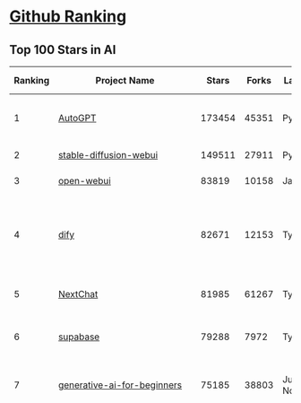[Github Ranking](../README.md)
==========

## Top 100 Stars in AI

| Ranking | Project Name | Stars | Forks | Language | Open Issues | Description | Last Commit |
| ------- | ------------ | ----- | ----- | -------- | ----------- | ----------- | ----------- |
| 1 | [AutoGPT](https://github.com/Significant-Gravitas/AutoGPT) | 173454 | 45351 | Python | 186 | AutoGPT is the vision of accessible AI for everyone, to use and to build on. Our mission is to provide the tools, so that you can focus on what matters. | 2025-03-16T23:22:44Z |
| 2 | [stable-diffusion-webui](https://github.com/AUTOMATIC1111/stable-diffusion-webui) | 149511 | 27911 | Python | 2312 | Stable Diffusion web UI | 2025-03-04T16:11:29Z |
| 3 | [open-webui](https://github.com/open-webui/open-webui) | 83819 | 10158 | JavaScript | 173 | User-friendly AI Interface (Supports Ollama, OpenAI API, ...) | 2025-03-15T18:41:06Z |
| 4 | [dify](https://github.com/langgenius/dify) | 82671 | 12153 | TypeScript | 575 | Dify is an open-source LLM app development platform. Dify's intuitive interface combines AI workflow, RAG pipeline, agent capabilities, model management, observability features and more, letting you quickly go from prototype to production. | 2025-03-17T03:29:20Z |
| 5 | [NextChat](https://github.com/ChatGPTNextWeb/NextChat) | 81985 | 61267 | TypeScript | 598 | ✨ Light and Fast AI Assistant. Support: Web \| iOS \| MacOS \| Android \|  Linux \| Windows | 2025-03-14T12:06:14Z |
| 6 | [supabase](https://github.com/supabase/supabase) | 79288 | 7972 | TypeScript | 267 | The open source Firebase alternative. Supabase gives you a dedicated Postgres database to build your web, mobile, and AI applications. | 2025-03-17T00:08:48Z |
| 7 | [generative-ai-for-beginners](https://github.com/microsoft/generative-ai-for-beginners) | 75185 | 38803 | Jupyter Notebook | 3 | 21 Lessons, Get Started Building with Generative AI  🔗 https://microsoft.github.io/generative-ai-for-beginners/ | 2025-03-14T15:32:25Z |
| 8 | [funNLP](https://github.com/fighting41love/funNLP) | 71696 | 14744 | Python | 30 | 中英文敏感词、语言检测、中外手机/电话归属地/运营商查询、名字推断性别、手机号抽取、身份证抽取、邮箱抽取、中日文人名库、中文缩写库、拆字词典、词汇情感值、停用词、反动词表、暴恐词表、繁简体转换、英文模拟中文发音、汪峰歌词生成器、职业名称词库、同义词库、反义词库、否定词库、汽车品牌词库、汽车零件词库、连续英文切割、各种中文词向量、公司名字大全、古诗词库、IT词库、财经词库、成语词库、地名词库、历史名人词库、诗词词库、医学词库、饮食词库、法律词库、汽车词库、动物词库、中文聊天语料、中文谣言数据、百度中文问答数据集、句子相似度匹配算法集合、bert资源、文本生成&摘要相关工具、cocoNLP信息抽取工具、国内电话号码正则匹配、清华大学XLORE:中英文跨语言百科知识图谱、清华大学人工智能技术系列报告、自然语言生成、NLU太难了系列、自动对联数据及机器人、用户名黑名单列表、罪名法务名词及分类模型、微信公众号语料、cs224n深度学习自然语言处理课程、中文手写汉字识别、中文自然语言处理 语料/数据集、变量命名神器、分词语料库+代码、任务型对话英文数据集、ASR 语音数据集 + 基于深度学习的中文语音识别系统、笑声检测器、Microsoft多语言数字/单位/如日期时间识别包、中华新华字典数据库及api(包括常用歇后语、成语、词语和汉字)、文档图谱自动生成、SpaCy 中文模型、Common Voice语音识别数据集新版、神经网络关系抽取、基于bert的命名实体识别、关键词(Keyphrase)抽取包pke、基于医疗领域知识图谱的问答系统、基于依存句法与语义角色标注的事件三元组抽取、依存句法分析4万句高质量标注数据、cnocr：用来做中文OCR的Python3包、中文人物关系知识图谱项目、中文nlp竞赛项目及代码汇总、中文字符数据、speech-aligner: 从“人声语音”及其“语言文本”产生音素级别时间对齐标注的工具、AmpliGraph: 知识图谱表示学习(Python)库：知识图谱概念链接预测、Scattertext 文本可视化(python)、语言/知识表示工具：BERT & ERNIE、中文对比英文自然语言处理NLP的区别综述、Synonyms中文近义词工具包、HarvestText领域自适应文本挖掘工具（新词发现-情感分析-实体链接等）、word2word：(Python)方便易用的多语言词-词对集：62种语言/3,564个多语言对、语音识别语料生成工具：从具有音频/字幕的在线视频创建自动语音识别(ASR)语料库、构建医疗实体识别的模型（包含词典和语料标注）、单文档非监督的关键词抽取、Kashgari中使用gpt-2语言模型、开源的金融投资数据提取工具、文本自动摘要库TextTeaser: 仅支持英文、人民日报语料处理工具集、一些关于自然语言的基本模型、基于14W歌曲知识库的问答尝试--功能包括歌词接龙and已知歌词找歌曲以及歌曲歌手歌词三角关系的问答、基于Siamese bilstm模型的相似句子判定模型并提供训练数据集和测试数据集、用Transformer编解码模型实现的根据Hacker News文章标题自动生成评论、用BERT进行序列标记和文本分类的模板代码、LitBank：NLP数据集——支持自然语言处理和计算人文学科任务的100部带标记英文小说语料、百度开源的基准信息抽取系统、虚假新闻数据集、Facebook: LAMA语言模型分析，提供Transformer-XL/BERT/ELMo/GPT预训练语言模型的统一访问接口、CommonsenseQA：面向常识的英文QA挑战、中文知识图谱资料、数据及工具、各大公司内部里大牛分享的技术文档 PDF 或者 PPT、自然语言生成SQL语句（英文）、中文NLP数据增强（EDA）工具、英文NLP数据增强工具 、基于医药知识图谱的智能问答系统、京东商品知识图谱、基于mongodb存储的军事领域知识图谱问答项目、基于远监督的中文关系抽取、语音情感分析、中文ULMFiT-情感分析-文本分类-语料及模型、一个拍照做题程序、世界各国大规模人名库、一个利用有趣中文语料库 qingyun 训练出来的中文聊天机器人、中文聊天机器人seqGAN、省市区镇行政区划数据带拼音标注、教育行业新闻语料库包含自动文摘功能、开放了对话机器人-知识图谱-语义理解-自然语言处理工具及数据、中文知识图谱：基于百度百科中文页面-抽取三元组信息-构建中文知识图谱、masr: 中文语音识别-提供预训练模型-高识别率、Python音频数据增广库、中文全词覆盖BERT及两份阅读理解数据、ConvLab：开源多域端到端对话系统平台、中文自然语言处理数据集、基于最新版本rasa搭建的对话系统、基于TensorFlow和BERT的管道式实体及关系抽取、一个小型的证券知识图谱/知识库、复盘所有NLP比赛的TOP方案、OpenCLaP：多领域开源中文预训练语言模型仓库、UER：基于不同语料+编码器+目标任务的中文预训练模型仓库、中文自然语言处理向量合集、基于金融-司法领域(兼有闲聊性质)的聊天机器人、g2pC：基于上下文的汉语读音自动标记模块、Zincbase 知识图谱构建工具包、诗歌质量评价/细粒度情感诗歌语料库、快速转化「中文数字」和「阿拉伯数字」、百度知道问答语料库、基于知识图谱的问答系统、jieba_fast 加速版的jieba、正则表达式教程、中文阅读理解数据集、基于BERT等最新语言模型的抽取式摘要提取、Python利用深度学习进行文本摘要的综合指南、知识图谱深度学习相关资料整理、维基大规模平行文本语料、StanfordNLP 0.2.0：纯Python版自然语言处理包、NeuralNLP-NeuralClassifier：腾讯开源深度学习文本分类工具、端到端的封闭域对话系统、中文命名实体识别：NeuroNER vs. BertNER、新闻事件线索抽取、2019年百度的三元组抽取比赛：“科学空间队”源码、基于依存句法的开放域文本知识三元组抽取和知识库构建、中文的GPT2训练代码、ML-NLP - 机器学习(Machine Learning)NLP面试中常考到的知识点和代码实现、nlp4han:中文自然语言处理工具集(断句/分词/词性标注/组块/句法分析/语义分析/NER/N元语法/HMM/代词消解/情感分析/拼写检查、XLM：Facebook的跨语言预训练语言模型、用基于BERT的微调和特征提取方法来进行知识图谱百度百科人物词条属性抽取、中文自然语言处理相关的开放任务-数据集-当前最佳结果、CoupletAI - 基于CNN+Bi-LSTM+Attention 的自动对对联系统、抽象知识图谱、MiningZhiDaoQACorpus - 580万百度知道问答数据挖掘项目、brat rapid annotation tool: 序列标注工具、大规模中文知识图谱数据：1.4亿实体、数据增强在机器翻译及其他nlp任务中的应用及效果、allennlp阅读理解:支持多种数据和模型、PDF表格数据提取工具 、 Graphbrain：AI开源软件库和科研工具，目的是促进自动意义提取和文本理解以及知识的探索和推断、简历自动筛选系统、基于命名实体识别的简历自动摘要、中文语言理解测评基准，包括代表性的数据集&基准模型&语料库&排行榜、树洞 OCR 文字识别 、从包含表格的扫描图片中识别表格和文字、语声迁移、Python口语自然语言处理工具集(英文)、 similarity：相似度计算工具包，java编写、海量中文预训练ALBERT模型 、Transformers 2.0 、基于大规模音频数据集Audioset的音频增强 、Poplar：网页版自然语言标注工具、图片文字去除，可用于漫画翻译 、186种语言的数字叫法库、Amazon发布基于知识的人-人开放领域对话数据集 、中文文本纠错模块代码、繁简体转换 、 Python实现的多种文本可读性评价指标、类似于人名/地名/组织机构名的命名体识别数据集 、东南大学《知识图谱》研究生课程(资料)、. 英文拼写检查库 、 wwsearch是企业微信后台自研的全文检索引擎、CHAMELEON：深度学习新闻推荐系统元架构 、 8篇论文梳理BERT相关模型进展与反思、DocSearch：免费文档搜索引擎、 LIDA：轻量交互式对话标注工具 、aili - the fastest in-memory index in the East 东半球最快并发索引 、知识图谱车音工作项目、自然语言生成资源大全 、中日韩分词库mecab的Python接口库、中文文本摘要/关键词提取、汉字字符特征提取器 (featurizer)，提取汉字的特征（发音特征、字形特征）用做深度学习的特征、中文生成任务基准测评 、中文缩写数据集、中文任务基准测评 - 代表性的数据集-基准(预训练)模型-语料库-baseline-工具包-排行榜、PySS3：面向可解释AI的SS3文本分类器机器可视化工具 、中文NLP数据集列表、COPE - 格律诗编辑程序、doccano：基于网页的开源协同多语言文本标注工具 、PreNLP：自然语言预处理库、简单的简历解析器，用来从简历中提取关键信息、用于中文闲聊的GPT2模型：GPT2-chitchat、基于检索聊天机器人多轮响应选择相关资源列表(Leaderboards、Datasets、Papers)、(Colab)抽象文本摘要实现集锦(教程 、词语拼音数据、高效模糊搜索工具、NLP数据增广资源集、微软对话机器人框架 、 GitHub Typo Corpus：大规模GitHub多语言拼写错误/语法错误数据集、TextCluster：短文本聚类预处理模块 Short text cluster、面向语音识别的中文文本规范化、BLINK：最先进的实体链接库、BertPunc：基于BERT的最先进标点修复模型、Tokenizer：快速、可定制的文本词条化库、中文语言理解测评基准，包括代表性的数据集、基准(预训练)模型、语料库、排行榜、spaCy 医学文本挖掘与信息提取 、 NLP任务示例项目代码集、 python拼写检查库、chatbot-list - 行业内关于智能客服、聊天机器人的应用和架构、算法分享和介绍、语音质量评价指标(MOSNet, BSSEval, STOI, PESQ, SRMR)、 用138GB语料训练的法文RoBERTa预训练语言模型 、BERT-NER-Pytorch：三种不同模式的BERT中文NER实验、无道词典 - 有道词典的命令行版本，支持英汉互查和在线查询、2019年NLP亮点回顾、 Chinese medical dialogue data 中文医疗对话数据集 、最好的汉字数字(中文数字)-阿拉伯数字转换工具、 基于百科知识库的中文词语多词义/义项获取与特定句子词语语义消歧、awesome-nlp-sentiment-analysis - 情感分析、情绪原因识别、评价对象和评价词抽取、LineFlow：面向所有深度学习框架的NLP数据高效加载器、中文医学NLP公开资源整理 、MedQuAD：(英文)医学问答数据集、将自然语言数字串解析转换为整数和浮点数、Transfer Learning in Natural Language Processing (NLP) 、面向语音识别的中文/英文发音辞典、Tokenizers：注重性能与多功能性的最先进分词器、CLUENER 细粒度命名实体识别 Fine Grained Named Entity Recognition、 基于BERT的中文命名实体识别、中文谣言数据库、NLP数据集/基准任务大列表、nlp相关的一些论文及代码, 包括主题模型、词向量(Word Embedding)、命名实体识别(NER)、文本分类(Text Classificatin)、文本生成(Text Generation)、文本相似性(Text Similarity)计算等，涉及到各种与nlp相关的算法，基于keras和tensorflow 、Python文本挖掘/NLP实战示例、 Blackstone：面向非结构化法律文本的spaCy pipeline和NLP模型通过同义词替换实现文本“变脸” 、中文 预训练 ELECTREA 模型: 基于对抗学习 pretrain Chinese Model 、albert-chinese-ner - 用预训练语言模型ALBERT做中文NER 、基于GPT2的特定主题文本生成/文本增广、开源预训练语言模型合集、多语言句向量包、编码、标记和实现：一种可控高效的文本生成方法、 英文脏话大列表 、attnvis：GPT2、BERT等transformer语言模型注意力交互可视化、CoVoST：Facebook发布的多语种语音-文本翻译语料库，包括11种语言(法语、德语、荷兰语、俄语、西班牙语、意大利语、土耳其语、波斯语、瑞典语、蒙古语和中文)的语音、文字转录及英文译文、Jiagu自然语言处理工具 - 以BiLSTM等模型为基础，提供知识图谱关系抽取 中文分词 词性标注 命名实体识别 情感分析 新词发现 关键词 文本摘要 文本聚类等功能、用unet实现对文档表格的自动检测，表格重建、NLP事件提取文献资源列表 、 金融领域自然语言处理研究资源大列表、CLUEDatasetSearch - 中英文NLP数据集：搜索所有中文NLP数据集，附常用英文NLP数据集 、medical_NER - 中文医学知识图谱命名实体识别 、(哈佛)讲因果推理的免费书、知识图谱相关学习资料/数据集/工具资源大列表、Forte：灵活强大的自然语言处理pipeline工具集 、Python字符串相似性算法库、PyLaia：面向手写文档分析的深度学习工具包、TextFooler：针对文本分类/推理的对抗文本生成模块、Haystack：灵活、强大的可扩展问答(QA)框架、中文关键短语抽取工具 | 2024-05-10T07:38:24Z |
| 9 | [n8n](https://github.com/n8n-io/n8n) | 67820 | 17152 | TypeScript | 496 | Fair-code workflow automation platform with native AI capabilities. Combine visual building with custom code, self-host or cloud, 400+ integrations. | 2025-03-15T12:47:38Z |
| 10 | [AppFlowy](https://github.com/AppFlowy-IO/AppFlowy) | 61413 | 4109 | Dart | 912 | Bring projects, wikis, and teams together with AI. AppFlowy is the AI collaborative workspace where you achieve more without losing control of your data. The leading open source Notion alternative. | 2025-03-17T03:02:42Z |
| 11 | [lobe-chat](https://github.com/lobehub/lobe-chat) | 57750 | 12274 | TypeScript | 611 | 🤯 Lobe Chat - an open-source, modern-design AI chat framework. Supports Multi AI Providers( OpenAI / Claude 3 / Gemini / Ollama / DeepSeek / Qwen), Knowledge Base (file upload / knowledge management / RAG ), Multi-Modals (Plugins/Artifacts) and Thinking. One-click FREE deployment of your private ChatGPT/ Claude / DeepSeek application. | 2025-03-17T02:53:01Z |
| 12 | [ChatGPT](https://github.com/lencx/ChatGPT) | 53649 | 6057 | Rust | 782 | 🔮 ChatGPT Desktop Application (Mac, Windows and Linux) | 2024-08-29T17:58:11Z |
| 13 | [gpt-engineer](https://github.com/AntonOsika/gpt-engineer) | 53394 | 6990 | Python | 22 | CLI platform to experiment with codegen. Precursor to: https://lovable.dev | 2024-11-17T22:47:32Z |
| 14 | [MetaGPT](https://github.com/geekan/MetaGPT) | 52592 | 6228 | Python | 51 | 🌟 The Multi-Agent Framework: First AI Software Company, Towards Natural Language Programming | 2025-03-17T03:23:57Z |
| 15 | [langflow](https://github.com/langflow-ai/langflow) | 51732 | 5684 | Python | 343 | Langflow is a powerful tool for building and deploying AI-powered agents and workflows. | 2025-03-17T03:29:22Z |
| 16 | [meilisearch](https://github.com/meilisearch/meilisearch) | 49779 | 1953 | Rust | 181 | A lightning-fast search engine API bringing AI-powered hybrid search to your sites and applications. | 2025-03-16T19:22:32Z |
| 17 | [browser-use](https://github.com/browser-use/browser-use) | 44743 | 4569 | Python | 316 | Make websites accessible for AI agents | 2025-03-16T17:30:55Z |
| 18 | [Deep-Live-Cam](https://github.com/hacksider/Deep-Live-Cam) | 44664 | 6590 | Python | 15 | real time face swap and one-click video deepfake with only a single image | 2025-03-15T16:03:39Z |
| 19 | [LLaMA-Factory](https://github.com/hiyouga/LLaMA-Factory) | 44379 | 5426 | Python | 353 | Unified Efficient Fine-Tuning of 100+ LLMs & VLMs (ACL 2024) | 2025-03-15T12:55:25Z |
| 20 | [LLMs-from-scratch](https://github.com/rasbt/LLMs-from-scratch) | 42029 | 5742 | Jupyter Notebook | 0 | Implement a ChatGPT-like LLM in PyTorch from scratch, step by step | 2025-03-16T21:07:15Z |
| 21 | [JeecgBoot](https://github.com/jeecgboot/JeecgBoot) | 41868 | 15154 | Java | 43 | 🔥「AI 低代码平台」前后端分离 SpringBoot 2.x/3.x，SpringCloud，Ant Design&Vue3，Mybatis，Shiro！强大的代码生成器让前后端代码一键生成，无需写任何代码! 引领AI低代码开发模式 AI生成->OnlineCoding->代码生成->手工MERGE，帮助Java项目解决80%重复工作，让开发更关注业务，提高开发效率、节省成本，同时又不失灵活性 | 2025-03-16T08:04:54Z |
| 22 | [autogen](https://github.com/microsoft/autogen) | 41561 | 6189 | Python | 467 | A programming framework for agentic AI 🤖 PyPi: autogen-agentchat Discord: https://aka.ms/autogen-discord Office Hour: https://aka.ms/autogen-officehour | 2025-03-16T23:07:11Z |
| 23 | [anything-llm](https://github.com/Mintplex-Labs/anything-llm) | 41120 | 3960 | JavaScript | 241 | The all-in-one Desktop & Docker AI application with built-in RAG, AI agents, No-code agent builder, and more. | 2025-03-14T21:17:35Z |
| 24 | [ColossalAI](https://github.com/hpcaitech/ColossalAI) | 40605 | 4481 | Python | 418 | Making large AI models cheaper, faster and more accessible | 2025-03-17T02:47:36Z |
| 25 | [kong](https://github.com/Kong/kong) | 40366 | 4883 | Lua | 54 | 🦍 The Cloud-Native API Gateway and AI Gateway. | 2025-03-17T02:31:13Z |
| 26 | [ailearning](https://github.com/apachecn/ailearning) | 40343 | 11516 | Python | 2 | AiLearning：数据分析+机器学习实战+线性代数+PyTorch+NLTK+TF2 | 2024-11-12T16:21:55Z |
| 27 | [ClickHouse](https://github.com/ClickHouse/ClickHouse) | 39551 | 7180 | C++ | 3909 | ClickHouse® is a real-time analytics database management system | 2025-03-17T03:23:40Z |
| 28 | [airflow](https://github.com/apache/airflow) | 39185 | 14796 | Python | 1138 | Apache Airflow - A platform to programmatically author, schedule, and monitor workflows | 2025-03-17T03:15:20Z |
| 29 | [WeChatMsg](https://github.com/LC044/WeChatMsg) | 38069 | 3920 | Python | 59 | 提取微信聊天记录，将其导出成HTML、Word、Excel文档永久保存，对聊天记录进行分析生成年度聊天报告，用聊天数据训练专属于个人的AI聊天助手 | 2025-03-11T09:59:23Z |
| 30 | [quivr](https://github.com/QuivrHQ/quivr) | 37541 | 3637 | Python | 26 | Opiniated RAG for integrating GenAI in your apps 🧠   Focus on your product rather than the RAG. Easy integration in existing products with customisation!  Any LLM: GPT4, Groq, Llama. Any Vectorstore: PGVector, Faiss. Any Files. Anyway you want.  | 2025-03-14T15:10:35Z |
| 31 | [Open-Assistant](https://github.com/LAION-AI/Open-Assistant) | 37254 | 3264 | Python | 226 | OpenAssistant is a chat-based assistant that understands tasks, can interact with third-party systems, and retrieve information dynamically to do so. | 2024-08-17T01:55:35Z |
| 32 | [OpenBB](https://github.com/OpenBB-finance/OpenBB) | 36975 | 3358 | Python | 37 | Investment Research for Everyone, Everywhere. | 2025-03-17T02:53:02Z |
| 33 | [GitHubDaily](https://github.com/GitHubDaily/GitHubDaily) | 36702 | 3869 | None | 318 | 坚持分享 GitHub 上高质量、有趣实用的开源技术教程、开发者工具、编程网站、技术资讯。A list cool, interesting projects of GitHub. | 2025-01-14T10:15:57Z |
| 34 | [photoprism](https://github.com/photoprism/photoprism) | 36694 | 2034 | Go | 444 | AI-Powered Photos App for the Decentralized Web 🌈💎✨ | 2025-03-16T16:03:15Z |
| 35 | [AI-For-Beginners](https://github.com/microsoft/AI-For-Beginners) | 36499 | 6560 | Jupyter Notebook | 25 | 12 Weeks, 24 Lessons, AI for All! | 2025-03-11T16:34:40Z |
| 36 | [ray](https://github.com/ray-project/ray) | 36034 | 6105 | Python | 3740 | Ray is an AI compute engine. Ray consists of a core distributed runtime and a set of AI Libraries for accelerating ML workloads. | 2025-03-16T23:30:45Z |
| 37 | [MockingBird](https://github.com/babysor/MockingBird) | 35960 | 5239 | Python | 474 | 🚀AI拟声: 5秒内克隆您的声音并生成任意语音内容 Clone a voice in 5 seconds to generate arbitrary speech in real-time | 2024-11-15T05:00:29Z |
| 38 | [upscayl](https://github.com/upscayl/upscayl) | 35751 | 1644 | TypeScript | 58 | 🆙 Upscayl - #1 Free and Open Source AI Image Upscaler for Linux, MacOS and Windows. | 2025-03-10T00:05:23Z |
| 39 | [chatgpt-on-wechat](https://github.com/zhayujie/chatgpt-on-wechat) | 35731 | 9042 | Python | 285 | 基于大模型搭建的聊天机器人，同时支持 微信公众号、企业微信应用、飞书、钉钉 等接入，可选择GPT3.5/GPT-4o/GPT-o1/ DeepSeek/Claude/文心一言/讯飞星火/通义千问/ Gemini/GLM-4/Claude/Kimi/LinkAI，能处理文本、语音和图片，访问操作系统和互联网，支持基于自有知识库进行定制企业智能客服。 | 2025-02-05T04:27:07Z |
| 40 | [google-research](https://github.com/google-research/google-research) | 35117 | 8033 | Jupyter Notebook | 1011 | Google Research | 2025-03-16T23:53:00Z |
| 41 | [gold-miner](https://github.com/xitu/gold-miner) | 33990 | 5038 | None | 5 | 🥇掘金翻译计划，可能是世界最大最好的英译中技术社区，最懂读者和译者的翻译平台： | 2024-04-17T09:44:37Z |
| 42 | [crawl4ai](https://github.com/unclecode/crawl4ai) | 33483 | 2878 | Python | 77 | 🚀🤖 Crawl4AI: Open-source LLM Friendly Web Crawler & Scraper. Don't be shy, join here: https://discord.gg/mEkkMXFG | 2025-03-14T13:36:28Z |
| 43 | [AgentGPT](https://github.com/reworkd/AgentGPT) | 33394 | 9367 | TypeScript | 126 | 🤖 Assemble, configure, and deploy autonomous AI Agents in your browser. | 2025-03-10T21:21:44Z |
| 44 | [chatbox](https://github.com/Bin-Huang/chatbox) | 33336 | 3174 | TypeScript | 600 | User-friendly Desktop Client App for AI Models/LLMs (GPT, Claude, Gemini, Ollama...) | 2025-03-04T00:02:32Z |
| 45 | [gpt-pilot](https://github.com/Pythagora-io/gpt-pilot) | 32494 | 3306 | Python | 233 | The first real AI developer | 2025-03-04T06:26:32Z |
| 46 | [firecrawl](https://github.com/mendableai/firecrawl) | 31378 | 2672 | TypeScript | 124 | 🔥 Turn entire websites into LLM-ready markdown or structured data. Scrape, crawl and extract with a single API. | 2025-03-17T03:14:45Z |
| 47 | [fairseq](https://github.com/facebookresearch/fairseq) | 31163 | 6487 | Python | 1165 | Facebook AI Research Sequence-to-Sequence Toolkit written in Python. | 2025-01-09T16:43:36Z |
| 48 | [spaCy](https://github.com/explosion/spaCy) | 31143 | 4469 | Python | 161 | 💫 Industrial-strength Natural Language Processing (NLP) in Python | 2025-02-03T17:32:33Z |
| 49 | [LocalAI](https://github.com/mudler/LocalAI) | 31059 | 2345 | Go | 412 | :robot: The free, Open Source alternative to OpenAI, Claude and others. Self-hosted and local-first. Drop-in replacement for OpenAI,  running on consumer-grade hardware. No GPU required. Runs gguf, transformers, diffusers and many more models architectures. Features: Generate Text, Audio, Video, Images, Voice Cloning, Distributed, P2P inference | 2025-03-16T21:42:17Z |
| 50 | [chatbot-ui](https://github.com/mckaywrigley/chatbot-ui) | 30493 | 8509 | TypeScript | 160 | AI chat for any model. | 2024-08-03T00:38:07Z |
| 51 | [tabby](https://github.com/TabbyML/tabby) | 30458 | 1412 | Rust | 179 | Self-hosted AI coding assistant | 2025-03-16T20:03:00Z |
| 52 | [fabric](https://github.com/danielmiessler/fabric) | 30027 | 3091 | Go | 190 | fabric is an open-source framework for augmenting humans using AI. It provides a modular framework for solving specific problems using a crowdsourced set of AI prompts that can be used anywhere. | 2025-03-16T21:46:16Z |
| 53 | [ruoyi-vue-pro](https://github.com/YunaiV/ruoyi-vue-pro) | 29668 | 6411 | Java | 3 | 🔥 官方推荐 🔥 RuoYi-Vue 全新 Pro 版本，优化重构所有功能。基于 Spring Boot + MyBatis Plus + Vue & Element 实现的后台管理系统 + 微信小程序，支持 RBAC 动态权限、数据权限、SaaS 多租户、Flowable 工作流、三方登录、支付、短信、商城、CRM、ERP、AI 大模型等功能。你的 ⭐️ Star ⭐️，是作者生发的动力！ | 2025-03-16T09:27:16Z |
| 54 | [AI-Expert-Roadmap](https://github.com/AMAI-GmbH/AI-Expert-Roadmap) | 29658 | 2526 | JavaScript | 19 | Roadmap to becoming an Artificial Intelligence Expert in 2022 | 2023-12-31T02:20:16Z |
| 55 | [netron](https://github.com/lutzroeder/netron) | 29651 | 2862 | JavaScript | 20 | Visualizer for neural network, deep learning and machine learning models | 2025-03-16T23:39:16Z |
| 56 | [roop](https://github.com/s0md3v/roop) | 29467 | 6671 | Python | 0 | one-click face swap | 2024-08-19T12:57:17Z |
| 57 | [Mr.-Ranedeer-AI-Tutor](https://github.com/JushBJJ/Mr.-Ranedeer-AI-Tutor) | 29404 | 3374 | None | 13 | A GPT-4 AI Tutor Prompt for customizable personalized learning experiences. | 2024-03-25T13:06:55Z |
| 58 | [aider](https://github.com/Aider-AI/aider) | 29338 | 2662 | Python | 609 | aider is AI pair programming in your terminal | 2025-03-15T02:43:45Z |
| 59 | [pytorch-lightning](https://github.com/Lightning-AI/pytorch-lightning) | 29133 | 3453 | Python | 888 | Pretrain, finetune ANY AI model of ANY size on multiple GPUs, TPUs with zero code changes. | 2025-03-17T01:10:02Z |
| 60 | [cursor](https://github.com/getcursor/cursor) | 28592 | 1779 | None | 1495 | The AI Code Editor | 2024-10-13T19:23:26Z |
| 61 | [crewAI](https://github.com/crewAIInc/crewAI) | 28547 | 3867 | Python | 96 | Framework for orchestrating role-playing, autonomous AI agents. By fostering collaborative intelligence, CrewAI empowers agents to work together seamlessly, tackling complex tasks. | 2025-03-17T02:55:40Z |
| 62 | [Jobs_Applier_AI_Agent_AIHawk](https://github.com/feder-cr/Jobs_Applier_AI_Agent_AIHawk) | 27619 | 4130 | Python | 34 | Jobs_Applier_AI_Agent_AIHawk aims to easy job hunt process by automating the job application process. Utilizing artificial intelligence, it enables users to apply for multiple jobs in a tailored way. | 2025-03-14T12:01:49Z |
| 63 | [mindsdb](https://github.com/mindsdb/mindsdb) | 27331 | 4917 | Python | 69 | AI's query engine - Platform for building AI that can learn and answer questions over large scale federated data. | 2025-03-15T19:36:32Z |
| 64 | [so-vits-svc](https://github.com/svc-develop-team/so-vits-svc) | 26722 | 4937 | Python | 21 | SoftVC VITS Singing Voice Conversion | 2023-11-11T13:11:31Z |
| 65 | [khoj](https://github.com/khoj-ai/khoj) | 26681 | 1459 | Python | 69 | Your AI second brain. Self-hostable. Get answers from the web or your docs. Build custom agents, schedule automations, do deep research. Turn any online or local LLM into your personal, autonomous AI (gpt, claude, gemini, llama, qwen, mistral). Get started - free. | 2025-03-13T20:44:12Z |
| 66 | [exo](https://github.com/exo-explore/exo) | 26636 | 1621 | Python | 310 | Run your own AI cluster at home with everyday devices 📱💻 🖥️⌚ | 2025-03-12T06:24:57Z |
| 67 | [mem0](https://github.com/mem0ai/mem0) | 26297 | 2484 | Python | 219 | The Memory layer for AI Agents | 2025-03-15T03:00:28Z |
| 68 | [generative-models](https://github.com/Stability-AI/generative-models) | 25510 | 2832 | Python | 259 | Generative Models by Stability AI | 2024-09-04T22:00:56Z |
| 69 | [MoneyPrinterTurbo](https://github.com/harry0703/MoneyPrinterTurbo) | 25385 | 3695 | Python | 112 | 利用AI大模型，一键生成高清短视频 Generate short videos with one click using AI LLM. | 2025-02-10T03:08:23Z |
| 70 | [nx](https://github.com/nrwl/nx) | 24963 | 2475 | TypeScript | 619 | Build system, optimized for monorepos, with AI-powered architectural awareness and advanced CI capabilities. | 2025-03-17T03:03:41Z |
| 71 | [InvokeAI](https://github.com/invoke-ai/InvokeAI) | 24646 | 2505 | TypeScript | 656 | Invoke is a leading creative engine for Stable Diffusion models, empowering professionals, artists, and enthusiasts to generate and create visual media using the latest AI-driven technologies. The solution offers an industry leading WebUI, and serves as the foundation for multiple commercial products. | 2025-03-17T01:19:32Z |
| 72 | [continue](https://github.com/continuedev/continue) | 24584 | 2432 | TypeScript | 674 | ⏩ Create, share, and use custom AI code assistants with our open-source IDE extensions and hub of models, rules, prompts, docs, and other building blocks | 2025-03-17T03:02:25Z |
| 73 | [Genesis](https://github.com/Genesis-Embodied-AI/Genesis) | 24396 | 2120 | Python | 177 | A generative world for general-purpose robotics & embodied AI learning. | 2025-03-16T15:33:55Z |
| 74 | [composio](https://github.com/ComposioHQ/composio) | 24309 | 4370 | Python | 27 | Composio equip's your AI agents & LLMs with 100+ high-quality integrations via function calling | 2025-03-16T12:49:01Z |
| 75 | [docling](https://github.com/docling-project/docling) | 24041 | 1401 | Python | 189 | Get your documents ready for gen AI | 2025-03-14T15:39:49Z |
| 76 | [max](https://github.com/modular/max) | 23790 | 2590 | Mojo | 606 | The MAX Platform (includes Mojo) | 2025-03-16T06:36:30Z |
| 77 | [semantic-kernel](https://github.com/microsoft/semantic-kernel) | 23551 | 3605 | C# | 391 | Integrate cutting-edge LLM technology quickly and easily into your apps | 2025-03-16T07:22:20Z |
| 78 | [LibreChat](https://github.com/danny-avila/LibreChat) | 23263 | 3892 | TypeScript | 144 | Enhanced ChatGPT Clone: Features Agents, DeepSeek, Anthropic, AWS, OpenAI, Assistants API, Azure, Groq, o1, GPT-4o, Mistral, OpenRouter, Vertex AI, Gemini, Artifacts, AI model switching, message search, Code Interpreter, langchain, DALL-E-3, OpenAPI Actions, Functions, Secure Multi-User Auth, Presets, open-source for self-hosting. Active project. | 2025-03-17T00:29:50Z |
| 79 | [Follow](https://github.com/RSSNext/Follow) | 23239 | 976 | TypeScript | 231 | 🧡 Follow everything in one place | 2025-03-17T03:32:22Z |
| 80 | [llm-app](https://github.com/pathwaycom/llm-app) | 22938 | 390 | Jupyter Notebook | 5 | Ready-to-run cloud templates for RAG, AI pipelines, and enterprise search with live data. 🐳Docker-friendly.⚡Always in sync with Sharepoint, Google Drive, S3, Kafka, PostgreSQL, real-time data APIs, and more. | 2025-03-11T08:31:38Z |
| 81 | [FastGPT](https://github.com/labring/FastGPT) | 22757 | 5842 | TypeScript | 442 | FastGPT is a knowledge-based platform built on the LLMs, offers a comprehensive suite of out-of-the-box capabilities such as data processing, RAG retrieval, and visual AI workflow orchestration, letting you easily develop and deploy complex question-answering systems without the need for extensive setup or configuration. | 2025-03-17T02:53:38Z |
| 82 | [500-AI-Machine-learning-Deep-learning-Computer-vision-NLP-Projects-with-code](https://github.com/ashishpatel26/500-AI-Machine-learning-Deep-learning-Computer-vision-NLP-Projects-with-code) | 22539 | 5501 | None | 39 | 500 AI Machine learning Deep learning Computer vision NLP Projects with code | 2024-07-26T13:06:49Z |
| 83 | [Warp](https://github.com/warpdotdev/Warp) | 22529 | 403 | None | 2675 | Warp is a modern, Rust-based terminal with AI built in so you and your team can build great software, faster. | 2025-03-04T16:49:27Z |
| 84 | [qdrant](https://github.com/qdrant/qdrant) | 22525 | 1545 | Rust | 313 | Qdrant - High-performance, massive-scale Vector Database and Vector Search Engine for the next generation of AI. Also available in the cloud https://cloud.qdrant.io/ | 2025-03-14T17:27:47Z |
| 85 | [gin-vue-admin](https://github.com/flipped-aurora/gin-vue-admin) | 22402 | 6580 | Go | 21 | 🚀Vite+Vue3+Gin拥有AI辅助的基础开发平台，支持TS和JS混用。它集成了JWT鉴权、权限管理、动态路由、显隐可控组件、分页封装、多点登录拦截、资源权限、上传下载、代码生成器、表单生成器和可配置的导入导出等开发必备功能。 | 2025-03-16T05:16:12Z |
| 86 | [facefusion](https://github.com/facefusion/facefusion) | 21984 | 3323 | Python | 0 | Industry leading face manipulation platform | 2025-03-13T20:13:54Z |
| 87 | [learnopencv](https://github.com/spmallick/learnopencv) | 21708 | 11674 | Jupyter Notebook | 229 | Learn OpenCV  : C++ and Python Examples | 2025-03-14T05:57:19Z |
| 88 | [frigate](https://github.com/blakeblackshear/frigate) | 21574 | 1989 | TypeScript | 104 | NVR with realtime local object detection for IP cameras | 2025-03-16T23:56:52Z |
| 89 | [serve](https://github.com/jina-ai/serve) | 21431 | 2219 | Python | 5 | ☁️ Build multimodal AI applications with cloud-native stack | 2025-03-12T15:29:22Z |
| 90 | [gpt-crawler](https://github.com/BuilderIO/gpt-crawler) | 21099 | 2249 | TypeScript | 91 | Crawl a site to generate knowledge files to create your own custom GPT from a URL | 2025-01-23T00:18:52Z |
| 91 | [agno](https://github.com/agno-agi/agno) | 20964 | 2777 | Python | 61 | Build Multimodal AI Agents with memory, knowledge and tools. Simple, fast and model-agnostic. | 2025-03-16T13:34:07Z |
| 92 | [Chat2DB](https://github.com/CodePhiliaX/Chat2DB) | 20752 | 2282 | Java | 429 | 🔥🔥🔥AI-driven database tool and SQL client, The hottest GUI client, supporting MySQL, Oracle, PostgreSQL, DB2, SQL Server, DB2, SQLite, H2, ClickHouse, and more. | 2025-03-05T07:57:52Z |
| 93 | [IOPaint](https://github.com/Sanster/IOPaint) | 20656 | 2103 | Python | 72 | Image inpainting tool powered by SOTA AI Model. Remove any unwanted object, defect, people from your pictures or erase and replace(powered by stable diffusion) any thing on your pictures. | 2024-11-23T14:58:01Z |
| 94 | [Perplexica](https://github.com/ItzCrazyKns/Perplexica) | 20626 | 2069 | TypeScript | 120 | Perplexica is an AI-powered search engine. It is an Open source alternative to Perplexity AI | 2025-03-14T16:35:36Z |
| 95 | [h4cker](https://github.com/The-Art-of-Hacking/h4cker) | 20247 | 3722 | Jupyter Notebook | 1 | This repository is primarily maintained by Omar Santos (@santosomar) and includes thousands of resources related to ethical hacking, bug bounties, digital forensics and incident response (DFIR), artificial intelligence security, vulnerability research, exploit development, reverse engineering, and more. | 2025-03-02T03:07:28Z |
| 96 | [gpt-researcher](https://github.com/assafelovic/gpt-researcher) | 20238 | 2600 | Python | 56 | LLM based autonomous agent that conducts deep local and web research on any topic and generates a long report with citations. | 2025-03-16T18:09:45Z |
| 97 | [openui](https://github.com/wandb/openui) | 20121 | 1884 | TypeScript | 60 | OpenUI let's you describe UI using your imagination, then see it rendered live. | 2024-10-21T18:02:00Z |
| 98 | [recommenders](https://github.com/recommenders-team/recommenders) | 19923 | 3173 | Python | 163 | Best Practices on Recommendation Systems | 2025-03-10T14:53:08Z |
| 99 | [haystack](https://github.com/deepset-ai/haystack) | 19820 | 2098 | Python | 116 | AI orchestration framework to build customizable, production-ready LLM applications. Connect components (models, vector DBs, file converters) to pipelines or agents that can interact with your data. With advanced retrieval methods, it's best suited for building RAG, question answering, semantic search or conversational agent chatbots. | 2025-03-16T23:14:18Z |
| 100 | [mlflow](https://github.com/mlflow/mlflow) | 19785 | 4397 | Python | 1380 | Open source platform for the machine learning lifecycle | 2025-03-17T02:21:04Z |

